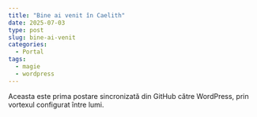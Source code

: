 ```yaml
---
title: "Bine ai venit în Caelith"
date: 2025-07-03
type: post
slug: bine-ai-venit
categories:
  - Portal
tags:
  - magie
  - wordpress
---
```


Aceasta este prima postare sincronizată din GitHub către WordPress, prin vortexul configurat între lumi.

